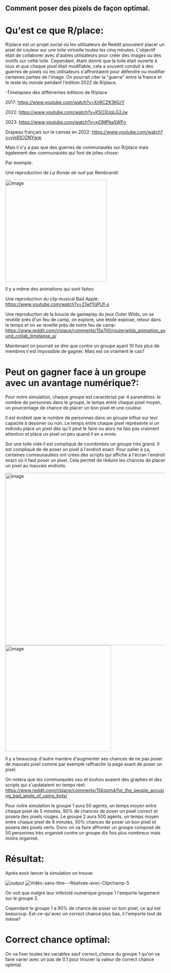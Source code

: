 ## Comment poser des pixels de façon optimal.

# Qu'est ce que R/place:

R/place est un projet social où les utilisateurs de Reddit pouvaient placer un pixel de couleur sur une toile virtuelle toutes les cinq minutes. L'objectif était de collaborer avec d'autres utilisateurs pour créer des images ou des motifs sur cette toile. Cependant, étant donné que la toile était ouverte à tous et que chaque pixel était modifiable, cela a souvent conduit à des guerres de pixels où les utilisateurs s'affrontaient pour défendre ou modifier certaines parties de l'image. On pourrait citer la "guerre" entre la france et le reste du monde pendant l'édition 2022 de R/place.

-Timelapses des différrentes éditions de R/place

2017: https://www.youtube.com/watch?v=XnRCZK3KjUY

2022: https://www.youtube.com/watch?v=K5O3UgLG2Jw

2023: https://www.youtube.com/watch?v=xjOMPka5WFo

Drapeau français sur le canvas en 2022: https://www.youtube.com/watch?v=vjx61CONYww

Mais il n'y a pas que des guerres de communautés sur R/place mais également des communautés qui font de jolies chose:

Par exemple:

Une reproduction de _La Ronde de nuit_ par Rembrandt 

<img width="319" alt="image" src="https://github.com/are-dynamic-2024-g5/Rplace/assets/159923584/e6fdfcce-9d20-4d42-be19-802b47733f95">

Il y a même des animations qui sont faites:

Une reproduction du clip musical Bad Apple: https://www.youtube.com/watch?v=21wfYqPUf-s

Une reproduction de la boucle de gameplay du jeux Outer Wilds, on se reveille près d'un feu de camp, on explore, une étoile explose, retour dans le temps et on se reveille près de notre feu de camp: https://www.reddit.com/r/place/comments/15a7li0/routerwilds_animation_sound_collab_timelapse_a/

Maintenant on pourrait se dire que contre un groupe ayant 10 fois plus de membres il est impossible de gagner. Mais est ce vraiment le cas?

# Peut on gagner face à un groupe avec un avantage numérique?:

Pour notre simulation, chaque groupe est caractérisé par 4 paramètres: le nombre de personnes dans le groupe, le temps entre chaque pixel moyen, un pourcentage de chance de placer un bon pixel et une couleur.

Il est évident que le nombre de personnes dans un groupe influe sur leur capacité à dessiner ou non. Le temps entre chaque pixel représente si un individu place un pixel dès qu'il peut le faire ou alors ne fais pas vraiment attention et place un pixel un peu quand il en a envie.

Sur une toile vide il est compliqué de coordonées un groupe très grand. Il est compliqué de de poser un pixel à l'endroit exact. Pour palier à ça, certaines communautées ont crées des scripts qui affiche à l'écran l'endroit exact où il faut poser un pixel. Cela permet de réduire les chances de placer un pixel au mauvais endroits.

<img width="540" alt="image" src="https://github.com/are-dynamic-2024-g5/Rplace/assets/159923584/daff7b0d-e73f-44ec-840d-9d916eb1327d">
<img width="332" alt="image" src="https://github.com/are-dynamic-2024-g5/Rplace/assets/159923584/bb18024d-fb84-447c-b1d1-b9cbb3b43c69">

Il y a beaucoup d'autre manière d'augmenter ses chances de ne pas poser de mauvais pixel comme par exemple raffraichir la page avant de poser un pixel.

On notera que les communautés osu et touhou avaient des graphes et des scripts qui s'updataient en temps réel: https://www.reddit.com/r/place/comments/156zpm4/for_the_people_accusing_bad_apple_of_using_bots/

Pour notre simulation le groupe 1 aura 50 agents, un temps moyen entre chaque pixel de 5 minutes, 90% de chances de poser un pixel correct et posera des pixels rouges. Le groupe 2 aura 500 agents, un temps moyen entre chaque pixel de 8 minutes, 50% chances de poser un bon pixel et posera des pixels verts. Donc on va faire affronter un groupe composé de 50 personnes très organisé contre un groupe dix fois plus nombreux mais moins organisé.

# Résultat:

Après avoir lancer la simulation on trouve:

![output](https://github.com/are-dynamic-2024-g5/Rplace/assets/159923584/34f2b066-a95d-4ce3-b246-771f59bca410)
![Vidéo-sans-titre-‐-Réalisée-avec-Clipchamp-_5_](https://github.com/are-dynamic-2024-g5/Rplace/assets/159923584/1d46e832-bdac-4aee-92ce-27ae518055ee)

On voit que malgré leur inférioté numérique groupe 1 l'emporte largement sur le groupe 2.

Cependant le groupe 1 a 90% de chance de poser un bon pixel, ce qui est beaucoup. Est-ce-qu'avec un correct chance plus bas, il l'emporte tout de même?

# Correct chance optimal:

On va fixer toutes les variables sauf correct_chance du groupe 1 qu'on va faire varier avec un pas de 0.1 pour trouver la valeur de correct chance optimal.


